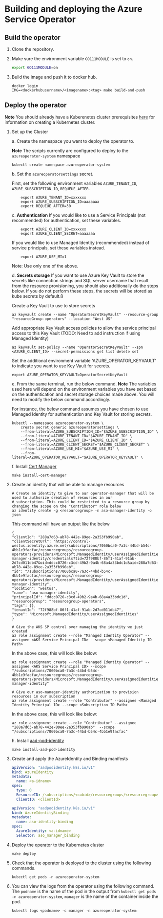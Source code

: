 # Building and deploying the Azure Service Operator

## Build the operator

1. Clone the repository.

2. Make sure the environment variable `GO111MODULE` is set to `on`.

    ```bash
    export GO111MODULE=on
    ```

3. Build the image and push it to docker hub.

    ```shell
    docker login
    IMG=<dockerhubusername>/<imagename>:<tag> make build-and-push
    ```

## Deploy the operator

**Note** You should already have a Kuberenetes cluster prerequisites [here](prereqs.md) for information on creating a Kubernetes cluster.

1. Set up the Cluster

    a. Create the namespace you want to deploy the operator to.

    **Note** The scripts currently are configured to deploy to the ```azureoperator-system``` namespace

    ```shell
    kubectl create namespace azureoperator-system
    ```

    b. Set the ```azureoperatorsettings``` secret.

    First, set the following environment variables `AZURE_TENANT_ID`, `AZURE_SUBSCRIPTION_ID`, `REQUEUE_AFTER`.

    ```shell
        export AZURE_TENANT_ID=xxxxxxx
        export AZURE_SUBSCRIPTION_ID=aaaaaaa
        export REQUEUE_AFTER=30
    ```

    c. **Authentication** If you would like to use a Service Principals (not recommended) for authentication, set these variables.

    ```shell
        export AZURE_CLIENT_ID=xxxxxxx
        export AZURE_CLIENT_SECRET=aaaaaaa
    ```

    If you would like to use Managed Identity (recommended) instead of service principals, set these variables instead.

    ```shell
        export AZURE_USE_MI=1
    ```

    Note: Use only one of the above.

    d. **Secrets storage** If you want to use Azure Key Vault to store the secrets like connection strings and SQL server username that result from the resource provisioning, you should also additionally do the steps below.
    If you do not perform these steps, the secrets will be stored as kube secrets by default.ß

    Create a Key Vault to use to store secrets

    ```shell
    az keyvault create --name "OperatorSecretKeyVault" --resource-group "resourceGroup-operators" --location "West US"
    ```

    Add appropriate Key Vault access policies to allow the service principal access to this Key Vault
    (TODO: Need to add instruction if using Managed Identity)

    ```shell
    az keyvault set-policy --name "OperatorSecretKeyVault" --spn <AZURE_CLIENT_ID> --secret-permissions get list delete set
    ```

    Set the additional environment variable 'AZURE_OPERATOR_KEYVAULT' to indicate you want to use Key Vault for secrets.

    ```shell
    export AZURE_OPERATOR_KEYVAULT=OperatorSecretKeyVault
    ```

    e. From the same terminal, run the below command. **Note** The variables used here will depend on the environment variables you have set based on the authentication and secret storage choices made above. You will need to modify the below command accordingly.

    For instance, the below command assumes you have chosen to use Managed Identity for authentication and Key Vault for storing secrets.

    ```shell
    kubectl --namespace azureoperator-system \
        create secret generic azureoperatorsettings \
        --from-literal=AZURE_SUBSCRIPTION_ID="$AZURE_SUBSCRIPTION_ID" \
        --from-literal=AZURE_TENANT_ID="$AZURE_TENANT_ID" \
        --from-literal=AZURE_CLIENT_ID="$AZURE_CLIENT_ID" \
        --from-literal=AZURE_CLIENT_SECRET="$AZURE_CLIENT_SECRET" \
        --from-literal=AZURE_USE_MI="$AZURE_USE_MI" \
        --from-literal=AZURE_OPERATOR_KEYVAULT="$AZURE_OPERATOR_KEYVAULT" \
    ```

    f. Install [Cert Manager](https://docs.cert-manager.io/en/latest/getting-started/install/kubernetes.html)

    ```shell
    make install-cert-manager
    ```

2. Create an identity that will be able to manage resources

    ```shell
    # Create an identity to give to our operator-manager that will be used to authorize creation of resources in our
    # subscription. This could be restricted to a resource group by changing the scope on the "Contributor" role below
    az identity create -g <resourcegroup> -n aso-manager-identity -o json
    ```

    This command will have an output like the below

    ```shell
    {
    "clientId": "288a7d63-ab78-442e-89ee-2a353fb990ab",
    "clientSecretUrl": "https://control-westus.identity.azure.net/subscriptions/7060bca0-7a3c-44bd-b54c-4bb1e9facfac/resourcegroups/resourcegroup-operators/providers/Microsoft.ManagedIdentity/userAssignedIdentities/aso-manager-identity/credentials?tid=72f988bf-86f1-41af-91ab-2d7cd011db47&oid=ddcc0726-c3cd-49b2-9a4b-68a4a33bdc1d&aid=288a7d63-ab78-442e-89ee-2a353fb990ab",
    "id": "/subscriptions/7060bca0-7a3c-44bd-b54c-4bb1e9facfac/resourcegroups/resourcegroup-operators/providers/Microsoft.ManagedIdentity/userAssignedIdentities/aso-manager-identity",
    "location": "westus",
    "name": "aso-manager-identity",
    "principalId": "ddcc0726-c3cd-49b2-9a4b-68a4a33bdc1d",
    "resourceGroup": "resourcegroup-operators",
    "tags": {},
    "tenantId": "72f988bf-86f1-41af-91ab-2d7cd011db47",
    "type": "Microsoft.ManagedIdentity/userAssignedIdentities"
    }
    ```

    ```shell
    # Give the AKS SP control over managing the identity we just created
    az role assignment create --role "Managed Identity Operator" --assignee <AKS Service Principal ID> --scope <Managed Identity ID Path>
    ```

    In the above case, this will look like below:

    ```shell
    az role assignment create --role "Managed Identity Operator" --assignee <AKS Service Principal ID> --scope "/subscriptions/7060bca0-7a3c-44bd-b54c-4bb1e9facfac/resourcegroups/resourcegroup-operators/providers/Microsoft.ManagedIdentity/userAssignedIdentities/aso-manager-identity"
    ```

    ```shell
    # Give our aso-manager-identity authorization to provision resources in our subscription
    az role assignment create --role "Contributor" --assignee <Managed Identity Principal ID> --scope <Subscription ID Path>
    ```

    In the above case, this will look like below:

    ```shell
    az role assignment create --role "Contributor" --assignee "288a7d63-ab78-442e-89ee-2a353fb990ab"  --scope "/subscriptions/7060bca0-7a3c-44bd-b54c-4bb1e9facfac"
    ```

    h. Install [aad-pod-identity](https://github.com/Azure/aad-pod-identity#1-create-the-deployment)

    ```shell
    make install-aad-pod-identity
    ```

3. Create and apply the AzureIdentity and Binding manifests

    ```yaml
    apiVersion: "aadpodidentity.k8s.io/v1"
    kind: AzureIdentity
    metadata:
      name: <a-idname>
    spec:
      type: 0
      ResourceID: /subscriptions/<subid>/resourcegroups/<resourcegroup>/providers/Microsoft.ManagedIdentity/userAssignedIdentities/<name>
      ClientID: <clientId>
    ```

    ```yaml
    apiVersion: "aadpodidentity.k8s.io/v1"
    kind: AzureIdentityBinding
    metadata:
      name: aso-identity-binding
    spec:
      AzureIdentity: <a-idname>
      Selector: aso_manager_binding
    ```

4. Deploy the operator to the Kubernetes cluster

    ```shell
    make deploy
    ```

5. Check that the operator is deployed to the cluster using the following commands.

    ```shell
    kubectl get pods -n azureoperator-system
    ```

6. You can view the logs from the operator using the following command. The `podname` is the name of the pod in the output from `kubectl get pods -n azureoperator-system`, `manager` is the name of the container inside the pod.

    ```shell
    kubectl logs <podname> -c manager -n azureoperator-system
    ```